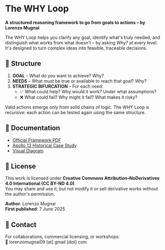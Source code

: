 # The WHY Loop

**A structured reasoning framework to go from goals to actions – by Lorenzo Mugnai**

The WHY Loop helps you clarify any goal, identify what's truly needed, and distinguish what works from what doesn't – by asking *Why?* at every level. It's designed to turn complex ideas into feasible, traceable decisions.

## 🔄 Structure

1. **GOAL** – What do you want to achieve? Why?
2. **NEEDS** – What must be true or available to reach that goal? Why?
3. **STRATEGIC BIFURCATION** – For each need:
   - ✅ What could help? Why would it work? Under what assumptions?
   - ❌ What could fail? Why might it fail? What makes it risky?

Valid actions emerge only from solid chains of logic. The WHY Loop is recursive: each action can be tested again using the same structure.

## 📘 Documentation

- [Official Framework PDF](docs/The_WHY_Loop_Framework_by_Lorenzo_Mugnai.pdf)
- [Apollo 13 Historical Case Study](examples/apollo13_case.md)
- [Visual Diagram](docs/Diagram.png)

## 📜 License

This work is licensed under **Creative Commons Attribution–NoDerivatives 4.0 International (CC BY-ND 4.0)**.  
You may share and use it, but not modify it or sell derivative works without the author's permission.

**Author**: Lorenzo Mugnai  
**First published**: 7 June 2025

## 📩 Contact

For collaborations, commercial licensing, or workshops:  
📧 lorenzomugnai09 [at] gmail [dot] com
